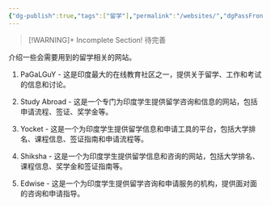 ```yaml
---
{"dg-publish":true,"tags":["留学"],"permalink":"/websites/","dgPassFrontmatter":true,"created":"","updated":""}
---
```



> [!WARNING]+ Incomplete Section!
> 待完善

介绍一些会需要用到的留学相关的网站。

1.  PaGaLGuY - 这是印度最大的在线教育社区之一，提供关于留学、工作和考试的信息和讨论。
    
2.  Study Abroad - 这是一个专门为印度学生提供留学咨询和信息的网站，包括申请流程、签证、奖学金等。
    
3.  Yocket - 这是一个为印度学生提供留学信息和申请工具的平台，包括大学排名、课程信息、签证指南和申请流程等。
    
4.  Shiksha - 这是一个为印度学生提供留学信息和咨询的网站，包括大学排名、课程信息、奖学金和签证指南等。
    
5.  Edwise - 这是一个为印度学生提供留学咨询和申请服务的机构，提供面对面的咨询和申请指导。

